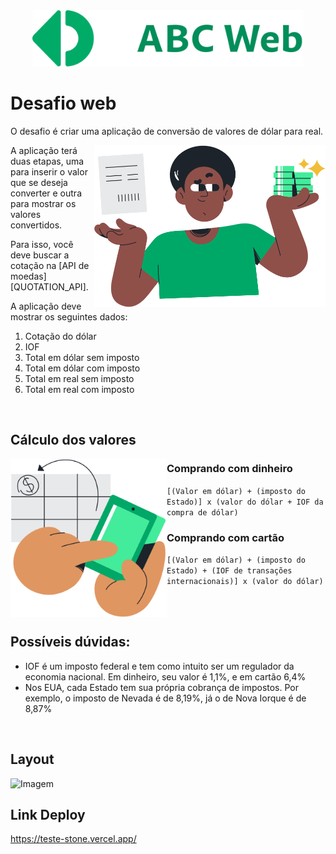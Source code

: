 <!-- 
   CUIDADO 

   Quando editar esse readme, tome cuidado com as tags <br/> 
   elas são importantes para alinhar as imagens
-->


<div align="center">
   <img src=".github/brand.svg" height="90">
</div>

# Desafio web
O desafio é criar uma aplicação de conversão de valores de dólar para real. 

<img align="right" src=".github/currency.svg" width="370">

A aplicação terá duas etapas, uma para inserir o valor que se deseja converter e outra para mostrar os valores convertidos.

Para isso, você deve buscar a cotação na [API de moedas][QUOTATION_API].

A aplicação deve mostrar os seguintes dados:

1. Cotação do dólar
2. IOF
3. Total em dólar sem imposto
4. Total em dólar com imposto
5. Total em real sem imposto
6. Total em real com imposto

<br/>

## Cálculo dos valores 

<img align="left" src=".github/calculate.svg" width="250">

### Comprando com dinheiro 


`[(Valor em dólar) + (imposto do Estado)] x (valor do dólar + IOF da compra de dólar)`

### Comprando com cartão 

`[(Valor em dólar) + (imposto do Estado) + (IOF de transações internacionais)] x (valor do dólar)`

<br/>
<br/>

## Possíveis dúvidas:

- IOF é um imposto federal e tem como intuito ser um regulador da economia nacional. Em dinheiro, seu valor é 1,1%, e em cartão 6,4%
- Nos EUA, cada Estado tem sua própria cobrança de impostos. Por exemplo, o imposto de Nevada é de 8,19%, já o de Nova Iorque é de 8,87%

<br/>

## Layout

![Imagem](https://uploaddeimagens.com.br/images/004/728/005/full/Captura_de_tela_2024-01-31_145854.png?1706723957)


## Link Deploy

https://teste-stone.vercel.app/
